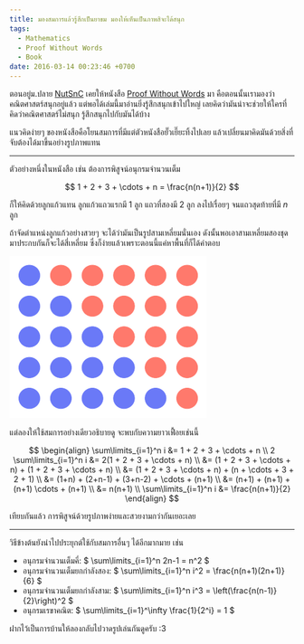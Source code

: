 ```yaml
---
title: มองสมการแล้วรู้สึกเป็นยาขม มองให้เห็นเป็นภาพสิจะได้สนุก
tags:
  - Mathematics
  - Proof Without Words
  - Book
date: 2016-03-14 00:23:46 +0700
---
```


ตอนอยู่ม.ปลาย [NutSnC][] เคยให้หนังสือ [Proof Without Words][] มา คือตอนนั้นเรามองว่าคณิตศาสตร์สนุกอยู่แล้ว แต่พอได้เล่มนี้มาอ่านยิ่งรู้สึกสนุกเข้าไปใหญ่ เลยคิดว่ามันน่าจะช่วยให้ใครที่คิดว่าคณิตศาสตร์ไม่สนุก รู้สึกสนุกไปกับมันได้บ้าง

แนวคิดง่ายๆ ของหนังสือคือโยนสมการที่มีแต่ตัวหนังสือยั๊วเยี๊ยะทิ้งไปเลย แล้วเปลี่ยนมาคิดมันด้วยสิ่งที่จับต้องได้มาขึ้นอย่างรูปภาพแทน

---

ตัวอย่างหนึ่งในหนังสือ เช่น ต้องการพิสูจน์อนุกรมจำนวนเต็ม

$$
1 + 2 + 3 + \cdots + n = \frac{n(n+1)}{2}
$$

ก็ให้คิดด้วยลูกแก้วแทน ลูกแก้วแถวแรกมี $1$ ลูก แถวที่สองมี $2$ ลูก ลงไปเรื่อยๆ จนแถวสุดท้ายที่มี $n$ ลูก

ถ้าจัดตำแหน่งลูกแก้วอย่างสวยๆ จะได้ว่ามันเป็นรูปสามเหลี่ยมนั่นเอง ดังนั้นพอเอาสามเหลี่ยมสองชุดมาประกบกันก็จะได้สี่เหลี่ยม ซึ่งก็ง่ายแล้วเพราะตอนนี้แค่หาพื้นที่ก็ได้คำตอบ

![](/images/math/proof-without-words/triangular-number.png)

แต่ลองให้ใช้สมการอย่างเดียวอธิบายดู จะพบกับความยาวเฟื้อยเช่นนี้

$$
\begin{align}
  \sum\limits_{i=1}^n i &= 1 + 2 + 3 + \cdots + n \\
2 \sum\limits_{i=1}^n i &= 2(1 + 2 + 3 + \cdots + n) \\
                        &= (1 + 2 + 3 + \cdots + n) + (1 + 2 + 3 + \cdots + n) \\
                        &= (1 + 2 + 3 + \cdots + n) + (n + \cdots + 3 + 2 + 1) \\
                        &= (1+n) + (2+n-1) + (3+n-2) + \cdots + (n+1) \\
                        &= (n+1) + (n+1) + (n+1) \cdots + (n+1) \\
                        &= n(n+1) \\
  \sum\limits_{i=1}^n i &= \frac{n(n+1)}{2}
\end{align}
$$

เทียบกันแล้ว การพิสูจน์ด้วยรูปภาพง่ายและสวยงามกว่ากันเยอะเลย

---

วิธีข้างต้นยังนำไปประยุกต์ใช้กับสมการอื่นๆ ได้อีกมากมาย เช่น

- อนุกรมจำนวนเต็มคี่: $ \sum\limits_{i=1}^n 2n-1 = n^2 $
- อนุกรมจำนวนเต็มยกกำลังสอง: $ \sum\limits_{i=1}^n i^2 = \frac{n(n+1)(2n+1)}{6} $
- อนุกรมจำนวนเต็มยกกำลังสาม: $ \sum\limits_{i=1}^n i^3 = \left(\frac{n(n-1)}{2}\right)^2 $
- อนุกรมเรขาคณิต: $ \sum\limits_{i=1}^\infty \frac{1}{2^i} = 1 $

ฝากไว้เป็นการบ้านให้ลองกลับไปวาดรูปเล่นกันดูครับ :3

[NutSnC]: //twitter.com/NutSnC
[Proof Without Words]: //www.goodreads.com/book/show/365666.Proofs_Without_Words
